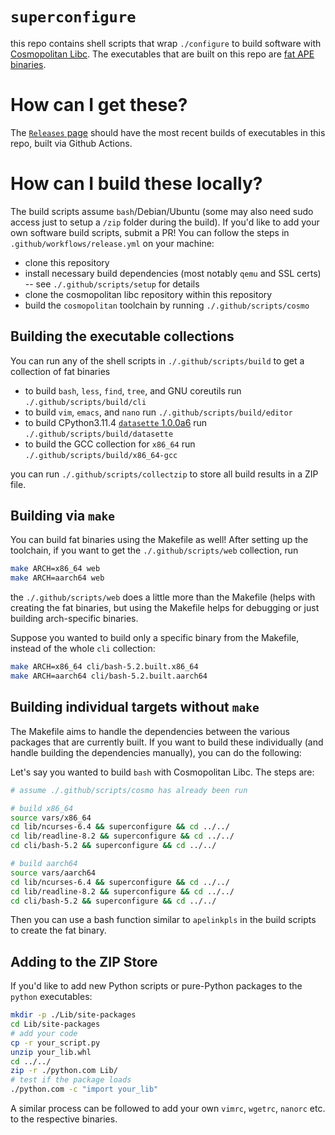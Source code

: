 # `superconfigure`

this repo contains shell scripts that wrap `./configure` to build software with
[Cosmopolitan Libc][cosmo]. The executables that are built on this repo are [fat
APE binaries](https://github.com/jart/cosmopolitan#amd64--arm64-fat-ape-binaries).

# How can I get these?

The  [`Releases` page](https://github.com/ahgamut/superconfigure/releases)
should have the most recent builds of executables in this repo, built via Github
Actions. 

# How can I build these locally?

The build scripts assume `bash`/Debian/Ubuntu (some may also need sudo access
just to setup a `/zip` folder during the build).  If you'd like to add your own
software build scripts, submit a PR!  You can follow the steps in
`.github/workflows/release.yml` on your machine:

- clone this repository
- install necessary build dependencies (most notably `qemu` and SSL certs) -- see `./.github/scripts/setup` for details
- clone the cosmopolitan libc repository within this repository
- build the `cosmopolitan` toolchain by running `./.github/scripts/cosmo`

## Building the executable collections

You can run any of the shell scripts in `./.github/scripts/build` to get a
collection of fat binaries

* to build `bash`, `less`, `find`, `tree`, and GNU coreutils run `./.github/scripts/build/cli`
* to build `vim`, `emacs`, and `nano` run `./.github/scripts/build/editor`
* to build CPython3.11.4 [`datasette` 1.0.0a6][datasette] run `./.github/scripts/build/datasette`
* to build the GCC collection for `x86_64` run `./.github/scripts/build/x86_64-gcc`

you can run `./.github/scripts/collectzip` to store all build results in a
ZIP file.

## Building via `make`

You can build fat binaries using the Makefile as well! After setting up the
toolchain, if you want to get the `./.github/scripts/web` collection, run 

```sh
make ARCH=x86_64 web
make ARCH=aarch64 web
```

the `./.github/scripts/web` does a little more than the Makefile (helps with
creating the fat binaries, but using the Makefile helps for debugging or just
building arch-specific binaries.

Suppose you wanted to build only a specific binary from the Makefile, instead of
the whole `cli` collection:

```sh
make ARCH=x86_64 cli/bash-5.2.built.x86_64
make ARCH=aarch64 cli/bash-5.2.built.aarch64
```

## Building individual targets without `make`

The Makefile aims to handle the dependencies between the various packages
that are currently built. If you want to build these individually (and handle
building the dependencies manually), you can do the following:

Let's say you wanted to build `bash` with Cosmopolitan Libc.
The steps are:

```sh
# assume ./.github/scripts/cosmo has already been run

# build x86_64
source vars/x86_64
cd lib/ncurses-6.4 && superconfigure && cd ../../
cd lib/readline-8.2 && superconfigure && cd ../../
cd cli/bash-5.2 && superconfigure && cd ../../

# build aarch64
source vars/aarch64
cd lib/ncurses-6.4 && superconfigure && cd ../../
cd lib/readline-8.2 && superconfigure && cd ../../
cd cli/bash-5.2 && superconfigure && cd ../../
```

Then you can use a bash function similar to `apelinkpls` in the build scripts to
create the fat binary.


## Adding to the ZIP Store

If you'd like to add new Python scripts or pure-Python packages to the `python`
executables:

```sh
mkdir -p ./Lib/site-packages
cd Lib/site-packages
# add your code
cp -r your_script.py
unzip your_lib.whl
cd ../../
zip -r ./python.com Lib/
# test if the package loads
./python.com -c "import your_lib"
```

A similar process can be followed to add your own `vimrc`, `wgetrc`, `nanorc`
etc. to the respective binaries.

[cosmo]: https://github.com/jart/cosmopolitan
[cosmo-3p]: https://github.com/jart/cosmopolitan/tree/master/third_party
[datasette]: https://github.com/simonw/datasette
[portcosmo]: https://github.com/ahgamut/gcc/tree/portcosmo-11.2
[cpy311]: https://github.com/ahgamut/cpython/tree/portcosmo
